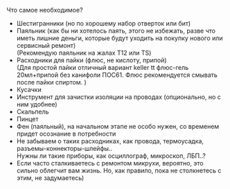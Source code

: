 Что самое необходимое?  
* Шестигранники (но по хорошему набор отверток или бит)  
* Паяльник (как бы ни хотелось паять, этого не избежать, разве что иметь лишние деньги, которые будут уходить на покупку нового или сервисный ремонт)  
(Рекомендую паяльник на жалах T12 или TS)   
* Расходники для пайки (флюс, не кислоту, припой)  
(Для простой пайки отличный вариант keller tt флюс-гель 20мл+припой без канифоли ПОС61. Флюс рекомендуется смывать после пайки спиртом. ) 
* Кусачки  
* Инструмент для зачистки изоляции на проводах (опционально, но с ним удобнее)  
* Скальпель  
* Пинцет  
* Фен (паяльный), на начальном этапе не особо нужен, со временем придет осознание в потребности  
* Не забываем о таких расходниках, как провода, термоусадка, разъемы-коннекторы-шлейфы..  
Нужны ли такие приборы, как осциллограф, микроскоп, ЛБП..?  
* Если часто сталкиваетесь с ремонтом микрухи, вероятно, это сильно облегчит вам жизнь. Но, как правило, пока не столкнетесь с этим, не задумаетесь)  
